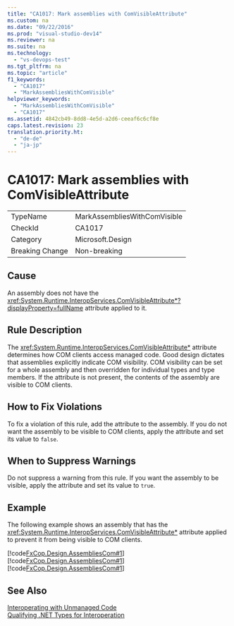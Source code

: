 ```yaml
---
title: "CA1017: Mark assemblies with ComVisibleAttribute"
ms.custom: na
ms.date: "09/22/2016"
ms.prod: "visual-studio-dev14"
ms.reviewer: na
ms.suite: na
ms.technology: 
  - "vs-devops-test"
ms.tgt_pltfrm: na
ms.topic: "article"
f1_keywords: 
  - "CA1017"
  - "MarkAssembliesWithComVisible"
helpviewer_keywords: 
  - "MarkAssembliesWithComVisible"
  - "CA1017"
ms.assetid: 4842cb49-8dd8-4e5d-a2d6-ceeaf6c6cf8e
caps.latest.revision: 23
translation.priority.ht: 
  - "de-de"
  - "ja-jp"
---
```

# CA1017: Mark assemblies with ComVisibleAttribute
|||  
|-|-|  
|TypeName|MarkAssembliesWithComVisible|  
|CheckId|CA1017|  
|Category|Microsoft.Design|  
|Breaking Change|Non-breaking|  
  
## Cause  
 An assembly does not have the <xref:System.Runtime.InteropServices.ComVisibleAttribute*?displayProperty=fullName> attribute applied to it.  
  
## Rule Description  
 The <xref:System.Runtime.InteropServices.ComVisibleAttribute*> attribute determines how COM clients access managed code. Good design dictates that assemblies explicitly indicate COM visibility. COM visibility can be set for a whole assembly and then overridden for individual types and type members. If the attribute is not present, the contents of the assembly are visible to COM clients.  
  
## How to Fix Violations  
 To fix a violation of this rule, add the attribute to the assembly. If you do not want the assembly to be visible to COM clients, apply the attribute and set its value to `false`.  
  
## When to Suppress Warnings  
 Do not suppress a warning from this rule. If you want the assembly to be visible, apply the attribute and set its value to `true`.  
  
## Example  
 The following example shows an assembly that has the <xref:System.Runtime.InteropServices.ComVisibleAttribute*> attribute applied to prevent it from being visible to COM clients.  
  
 [!code[FxCop.Design.AssembliesCom#1](../VS_csharp/codesnippet/CPP/ca1017--mark-assemblies-with-comvisibleattribute_1.cpp)]
[!code[FxCop.Design.AssembliesCom#1](../VS_csharp/codesnippet/VisualBasic/ca1017--mark-assemblies-with-comvisibleattribute_1.vb)]
[!code[FxCop.Design.AssembliesCom#1](../VS_csharp/codesnippet/CSharp/ca1017--mark-assemblies-with-comvisibleattribute_1.cs)]  
  
## See Also  
 [Interoperating with Unmanaged Code](assetId:///ccb68ce7-b0e9-4ffb-839d-03b1cd2c1258)   
 [Qualifying .NET Types for Interoperation](assetId:///4b8afb52-fb8d-4e65-b47c-fd82956a3cdd)